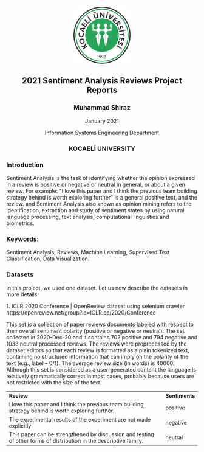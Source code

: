 <p align="center"><img src="images/kocaeli.jpg" width="150"></p>
<h2 align="center">2021 Sentiment Analysis Reviews Project Reports</h2>
<h3 align="center">Muhammad Shiraz</h3>
<p align="center">January 2021</p>
<p align="center">Information Systems Engineering Department</p>
<h3 align="center">KOCAELİ UNIVERSITY</h3>

### Introduction
Sentiment Analysis is the task of identifying whether the opinion expressed in a review is positive or negative or neutral in general, or about a given review. For example: "I love this paper and I think the previous team building strategy behind is worth exploring further" is a general positive text, and the review. and Sentiment Analysis also known as opinion mining refers to the identification, extraction and study of sentiment states by using natural language processing, text analysis, computational linguistics and biometrics.

### Keywords: 
<p>Sentiment Analysis, Reviews, Machine Learning, Supervised Text Classification, Data Visualization.</p>

### Datasets
In this project, we used one dataset. Let us now describe the datasets in more details:
<p align="left">1. ICLR 2020 Conference | OpenReview dataset using selenium crawler
  https://openreview.net/group?id=ICLR.cc/2020/Conference
</p>
<p align="left">This set is a collection of paper reviews documents labeled with respect to their overall sentiment polarity (positive or negative or neutral). The set collected in 2020-Dec-20 and it contains 702 positive and 794 negative and 1038 neutral processed reviews. The reviews were preprocessed by the dataset editors so that each review is formatted as a plain tokenized text, containing no structured information that can imply on the polarity of the text (e.g., label – 0/1). The average review size (in words) is 40000. Although this set is considered as a user-generated content the language is relatively grammatically correct in most cases, probably because users are not restricted with the size of the text.</p>

<table>
  <tr>
    <th align="left">Review</th>
    <th>Sentiments</th>
  </tr>
  <tr>
    <td>I love this paper and I think the previous team building strategy behind is worth exploring further.</td>
    <td>positive</td>
  </tr>
  <tr>
    <td>The experimental results of the experiment are not made explicitly.</td>
    <td>negative</td>
  </tr>
  <tr>
    <td>This paper can be strengthened by discussion and testing of other forms of distribution in the descriptive family.</td>
    <td>neutral</td>
  </tr>
</table>
